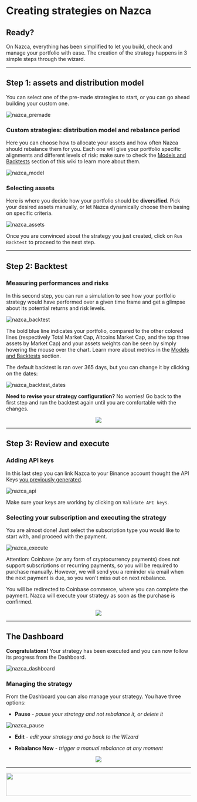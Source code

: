# Creating strategies on Nazca
## Ready?
On Nazca, everything has been simplified to let you build, check and manage your portfolio with ease. The creation of the strategy happens in 3 simple steps through the wizard.

***

## Step 1: assets and distribution model

You can select one of the pre-made strategies to start, or you can go ahead building your custom one.

![nazca_premade](https://github.com/NazcaBot/nazcawiki/raw/master/res/premades.png)

### Custom strategies: **distribution model** and **rebalance period**

Here you can choose how to allocate your assets and how often Nazca should rebalance them for you. Each one will give your portfolio specific alignments and different levels of risk: make sure to check the [Models and Backtests](metrics.md) section of this wiki to learn more about them.

![nazca_model](https://github.com/NazcaBot/nazcawiki/raw/master/res/nazca_model.png)

### Selecting **assets**

Here is where you decide how your portfolio should be **diversified**. Pick your desired assets manually, or let Nazca dynamically choose them basing on specific criteria.

![nazca_assets](https://github.com/NazcaBot/nazcawiki/raw/master/res/nazca_assets.png)

Once you are convinced about the strategy you just created, click on `Run Backtest` to proceed to the next step.
***
## Step 2: Backtest
### Measuring performances and risks

In this second step, you can run a simulation to see how your portfolio strategy would have performed over a given time frame and get a glimpse about its potential returns and risk levels.

![nazca_backtest](https://github.com/NazcaBot/nazcawiki/raw/master/res/nazca_backtest.png)

The bold blue line indicates your portfolio, compared to the other colored lines (respectively Total Market Cap, Altcoins Market Cap, and the top three assets by Market Cap) and your assets weights can be seen by simply hovering the mouse over the chart. Learn more about metrics in the [Models and Backtests](metrics.md) section.

The default backtest is ran over 365 days, but you can change it by clicking on the dates:

![nazca_backtest_dates](https://github.com/NazcaBot/nazcawiki/raw/master/res/nazca_bt_dates.png)

**Need to revise your strategy configuration?** No worries! Go back to the first step and run the backtest again until you are comfortable with the changes. 

<p align="center">
<img src="https://github.com/NazcaBot/nazcawiki/raw/master/res/nazca_goback.png">
</p>

***
## Step 3: Review and execute
### Adding API keys
In this last step you can link Nazca to your Binance account thought the API Keys [you previously generated](binance.md#Generating_API_keys).

![nazca_api](https://github.com/NazcaBot/nazcawiki/raw/master/res/nazca_api.png)

Make sure your keys are working by clicking on `Validate API keys`.

### Selecting your subscription and executing the strategy
You are almost done! Just select the subscription type you would like to start with, and proceed with the payment.

![nazca_execute](https://github.com/NazcaBot/nazcawiki/raw/master/res/nazca_execute.png)

Attention: Coinbase (or any form of cryptocurrency payments) does not support subscriptions or recurring payments, so you will be required to purchase manually. However, we will send you a reminder via email when the next payment is due, so you won't miss out on next rebalance.


You will be redirected to Coinbase commerce, where you can complete the payment. Nazca will execute your strategy as soon as the purchase is confirmed.

<p align="center">
<img src="https://github.com/NazcaBot/nazcawiki/raw/master/res/nazc_payment.png">
</p>


***

## The Dashboard
**Congratulations!** Your strategy has been executed and you can now follow its progress from the Dashboard.

![nazca_dashboard](https://github.com/NazcaBot/nazcawiki/raw/master/res/dashb.png)

### Managing the strategy
From the Dashboard you can also manage your strategy. You have three options:

* **Pause** - _pause your strategy and not rebalance it, or delete it_

![nazca_pause](https://github.com/NazcaBot/nazcawiki/raw/master/res/nazca_pause.png)

* **Edit** - _edit your strategy and go back to the Wizard_

* **Rebalance Now** - _trigger a manual rebalance at any moment_

<p align="center">
<img src="https://github.com/NazcaBot/nazcawiki/raw/master/res/nazca_rebalance.png">
</p>

***

<p align="center">
<img width="600" height="63" border="0" src="https://github.com/NazcaBot/nazcawiki/raw/master/res/barr.png">
</p>
